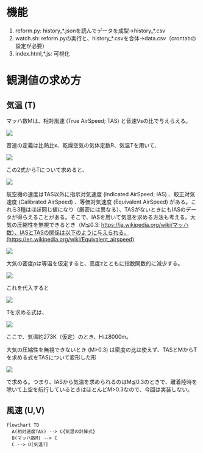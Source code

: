 # 機能
1. reform.py: history_\*.jsonを読んでデータを成型→history_\*.csv
2. watch.sh: reform.pyの実行と、history_\*.csvを合体→data.csv（crontabの設定が必要）
3. index.html,\*.js: 可視化

# 観測値の求め方
## 気温 (T)
マッハ数Mは、相対風速 (True AirSpeed; TAS) と音速Vsの比で与えらえる。

<img src="https://latex.codecogs.com/svg.image?M=\frac{TAS}{V_s}">

音速の定義は比熱比κ、乾燥空気の気体定数R、気温Tを用いて、

<img src="https://latex.codecogs.com/svg.image?\inline&space;V_s=\sqrt{\kappa&space;RT}">

この2式からTについて求めると、

<img src="https://latex.codecogs.com/svg.image?T=\frac{TAS^2}{\kappa&space;RM^2}=\frac{TAS^2}{1.4\times&space;287\times&space;M^2}=\frac{TAS^2}{401.8M^2}">

航空機の速度はTAS以外に指示対気速度 (Indicated AirSpeed; IAS) 、較正対気速度 (Calibrated AirSpeed) 、等価対気速度 (Equivalent AirSpeed) がある。これら3種はほぼ同じ値になり（厳密には異なる）、TASがないときにもIASのデータが得らえることがある。そこで、IASを用いて気温を求める方法も考える。大気の圧縮性を無視できるとき（M≦0.3: https://ja.wikipedia.org/wiki/マッハ数）、IASとTASの関係は以下のように与えられる。(https://en.wikipedia.org/wiki/Equivalent_airspeed)

<img src="https://latex.codecogs.com/svg.image?IAS\approx&space;EAS=TAS\sqrt{\frac{\rho}{\rho_0}}">

大気の密度ρは等温を仮定すると、高度zとともに指数関数的に減少する。

<img src="https://latex.codecogs.com/svg.image?\rho=\rho_0&space;e^{-\frac{z}{H}}">

これを代入すると

<img src="https://latex.codecogs.com/svg.image?TAS\approx&space;IAS\sqrt{\frac{\rho_0}{\rho}}=IAS&space;e^{\frac{z}{2H}}">

Tを求める式は、

<img src="https://latex.codecogs.com/svg.image?T=\frac{e^{\frac{z}{H}}}{\kappa&space;R}\frac{IAS^2}{M^2}">

ここで、気温約273K（仮定）のとき、Hは8000m。

大気の圧縮性を無視できないとき (M>0.3) は密度の比は使えず、TASとMからTを求める式をTASについて変形した形

<img src="https://latex.codecogs.com/svg.image?TAS=M\sqrt{\kappa&space;RT}">

で求める。つまり、IASから気温を求められるのはM≦0.3のときで、離着陸時を除いて上空を航行しているときはほとんどM>0.3なので、今回は実装しない。

## 風速 (U,V)

```mermaid
flowchart TD
  A(相対速度TAS) --> C{気温の計算式}
  B(マッハ数M) --> C
  C --> D[気温T]
```
